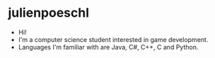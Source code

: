 # julienpoeschl
- Hi!
- I'm a computer science student interested in game development.
- Languages I'm familiar with are Java, C#, C++, C and Python.
